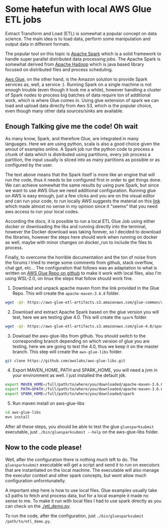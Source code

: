 # Some ~~hate~~fun with local AWS Glue ETL jobs

Extract Transform and Load (ETL) is somewhat a popular concept on data science. The main
idea is to load data, perform some manipulation and output data in different formats.

The popular tool on this topic is [Apache Spark](https://spark.apache.org/) which
is a solid framework to handle super parallel distributed data processing jobs. The Apache
Spark is somewhat derived from [Apache Hadoop](https://hadoop.apache.org/) which is java based library
focused on distributed files and process scheduling.

[Aws Glue](https://aws.amazon.com/glue/?nc1=h_ls), on the other hand, is the Amazon solution
to provide Spark services as, well, a service :). Running Spark on a single machine is not enough trouble
(even though it took me a while), however handling a cluster of Spark nodes to process big batches
of data require ton of additional work, which is where Glue comes in. Using glue extension of spark
we can load and upload data directly from Aws S3, which is the popular choice, even though many other
data sources/sinks are available.

## Enough Talking give me the code! Oh wait

As many know, Spark, and therefore Glue, are integrated in many languages. Here we are using python,
scala is also a good choice given the amout of examples online. A Spark job run the python code to 
process a chunk of data which is distributed using partitions, every job process a partition, the
input usually is sliced into as many partitions as possible or as configured by the user.

The text above means that the Spark itself is more like an engine that will run the code, thus it
needs to be configured first in order to get things done. We can achieve somewhat the same results
by using pure Spark, but since we want to use AWS Glue we need additional configuration. Running glue
on AWS is easy enough, just a few clicks and you are on the visual editor and can run your code,
to run locally AWS suggests the material on this [link](https://docs.aws.amazon.com/glue/latest/dg/aws-glue-programming-etl-libraries.html)
which made almost no sense in my opinion since it "seems" that you need aws access to run your local
codes.

According the docs, it is possible to run a local ETL Glue Job using either docker or downloading the
libs and running directly into the terminal, however the Docker download was taking forever, so I decided to download the
libraries, however the steps here should work when running on docker as well, maybe with minor changes on docker_run
to include the files to process.

Finally, to overcome the horrible documentation and the ton of noise from the forums I tried to merge some comments
from github, stack overflow, chat gpt, etc... The configuration that follows was 
an adaptation to what is written on [AWS Glue Repo on github](https://github.com/awslabs/aws-glue-libs) to
make it work with local files, also I'm using WSL-2.0, on linux the steps that follow should work fine.

1. Download and unpack apache maven from the link provided in the Glue Repo. This will create the `apache-maven-3.6.0` folder.
```sh
wget -qO- https://aws-glue-etl-artifacts.s3.amazonaws.com/glue-common/apache-maven-3.6.0-bin.tar.gz | tar -xzvf -
```

2. Download and extract Apache Spark based on the glue version you will test, here we are testing glue 4.0. This will create the `spark` folder.

```sh
wget -qO- https://aws-glue-etl-artifacts.s3.amazonaws.com/glue-4.0/spark-3.3.0-amzn-1-bin-3.3.3-amzn-0.tgz | tar -xzvf -
```

3. Dowload the aws-glue-libs from github. You should switch to the corresponding 
branch depending on which version of glue you are testing, here we are going to
test the 4.0, thus we keep it on the master branch. This step will create the `aws-glue-libs` folder.
```sh
git clone https://github.com/awslabs/aws-glue-libs.git
```

4. Export MAVEN_HOME, PATH and SPARK_HOME, you will need a jvm in your environment
as well. I just installed the default jdk.

```sh
export MAVEN_HOME=/full/path/to/where/you/downloaded/apache-maven-3.6.0 
export PATH=$PATH:/full/path/to/where/you/downloaded/apache-maven-3.6.0/bin
export SPARK_HOME=/full/path/to/where/you/downloaded/spark
```

5. Run maven install on aws-glue-libs
```sh
cd aws-glue-libs
mvn install
```

After all these steps, you should be able to test the glue `gluesparksubmit` executable, just `./bin/gluesparksubmit --help` on the aws-glue-libs folder.

## Now to the code please!

Well, after the configuration there is nothing much left to do. 
The `gluesparksubmit` executable will get a script and send it to run on executors
that are instantiated on the local machine. The executable will also manage the
executor context and other spark concepts, but wont allow much configuration unforntunatelly.

A important step here is how to use local files. Glue examples usually take s3 paths to fetch and process
data, but for a local example it made no sense to me. To make it run with local files
I had to use spark directly as you can check on the [./etl_demo.py](./etl_demo.py).

To run the code, after the configuration, just `./bin/gluesparksubmit /path/to/etl_demo.py`.